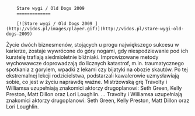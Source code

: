 
        Stare wygi / Old Dogs 2009 
        =============
        
        [![Stare wygi / Old Dogs 2009 ](http://vidos.pl/images/player.gif)](http://vidos.pl/stare-wygi-old-dogs-2009)
        
        
 Życie dwóch biznesmenów, stojących u progu największego sukcesu w karierze, zostaje wywrócone do góry nogami, gdy niespodziewanie pod ich kuratelę trafiają siedmioletnie bliźniaki. Improwizowane metody wychowawcze doprowadzają do licznych katastrof, m.in. traumatycznego spotkania z gorylem, wpadki z lekami czy bijatyki na obozie skautów. Po tej ekstremalnej lekcji rodzicielstwa, podstarzali kawalerowie uzmysławiają sobie, co jest w życiu naprawdę ważne. Mistrzowską grę Travolty i Williamsa uzupełniają znakomici aktorzy drugoplanowi: Seth Green, Kelly Preston, Matt Dillon oraz Lori Loughlin.   ... Travolty i Williamsa uzupełniają znakomici aktorzy drugoplanowi: Seth Green, Kelly Preston, Matt Dillon oraz Lori Loughlin.
    